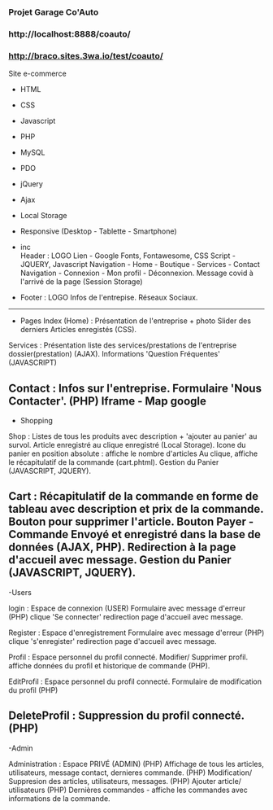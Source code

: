 ### Projet Garage Co'Auto 
### http://localhost:8888/coauto/
### http://braco.sites.3wa.io/test/coauto/

Site e-commerce 
- HTML
- CSS
- Javascript
- PHP
- MySQL
- PDO
- jQuery
- Ajax
- Local Storage
- Responsive (Desktop - Tablette - Smartphone)


- inc  
Header : LOGO
           Lien - Google Fonts, Fontawesome, CSS 
           Script -  JQUERY, Javascript 
           Navigation -  Home - Boutique - Services - Contact
           Navigation -  Connexion - Mon profil - Déconnexion.
           Message covid à l'arrivé de la page (Session Storage)    
 
- Footer : LOGO
           Infos de l'entrepise. 
           Réseaux Sociaux.
-----

- Pages 
Index (Home) : Présentation de l'entreprise + photo
               Slider des derniers Articles enregistés (CSS).

Services : Présentation liste des services/prestations de l'entreprise dossier(prestation) (AJAX).
           Informations 'Question Fréquentes' (JAVASCRIPT) 


Contact : Infos sur l'entreprise. 
         Formulaire 'Nous Contacter'. (PHP)
         Iframe - Map google
-----
- Shopping 

Shop : Listes de tous les produits avec description + 'ajouter au panier' au
       survol.
       Article enregistré au clique enregistré (Local Storage).
       Icone du panier en position absolute : affiche le nombre d'articles
       Au clique, affiche le récapitulatif de la commande (cart.phtml).
       Gestion du Panier (JAVASCRIPT, JQUERY).

Cart : Récapitulatif de la commande en forme de tableau avec description et prix de la commande.
        Bouton pour supprimer l'article.
        Bouton Payer - Commande Envoyé et enregistré dans la base de données (AJAX, PHP). 
        Redirection à la page d'accueil avec message.
        Gestion du Panier (JAVASCRIPT, JQUERY).
-----
-Users 

login : Espace de connexion (USER)
        Formulaire avec message d'erreur (PHP)
        clique 'Se connecter' redirection page d'accueil avec message.

Register : Espace d'enregistrement
           Formulaire avec message d'erreur (PHP)
           clique 's'enregister' redirection page d'accueil avec message.

Profil : Espace personnel du profil connecté.
        Modifier/ Supprimer profil.
         affiche données du profil et historique de commande (PHP).

EditProfil : Espace personnel du profil connecté.
             Formulaire de modification du profil (PHP)

DeleteProfil : Suppression du profil connecté. (PHP)
-----
-Admin

Administration : Espace PRIVÉ (ADMIN) (PHP)
                 Affichage de tous les articles, utilisateurs, message contact,
                 dernieres commande. (PHP)
                 Modification/ Suppresion des articles, utilisateurs, messages. (PHP)
                 Ajouter article/ utilisateurs (PHP) 
                 Dernières commandes - affiche les commandes avec informations de la commande.
